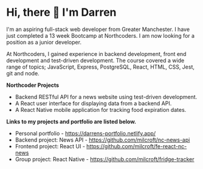 # Hi, there 👋 I'm Darren
I'm an aspiring full-stack web developer from Greater Manchester. I have just completed a 13 week Bootcamp at Northcoders. I am now looking for a position as a junior developer.

At Northcoders, I gained experience in backend development, front end development and test-driven development. The course covered a wide range of topics; JavaScript, Express, PostgreSQL, React, HTML, CSS, Jest, git and node.

**Northcoder Projects**
- Backend RESTful API for a news website using test-driven development.
- A React user interface for displaying data from a backend API.
- A React Native mobile application for tracking food expiration dates.


**Links to my projects and portfolio are listed below.**
- Personal portfolio - https://darrens-portfolio.netlify.app/
- Backend project: News API - https://github.com/milcroft/nc-news-api
- Frontend project: React UI - https://github.com/milcroft/fe-react-nc-news
- Group project: React Native - https://github.com/milcroft/fridge-tracker
